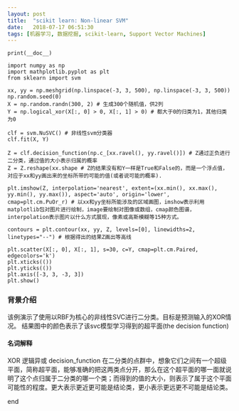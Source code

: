 ```yaml
---
layout: post
title:  "scikit learn: Non-linear SVM"
date:   2018-07-17 06:51:30
tags: [机器学习, 数据挖掘, scikit-learn, Support Vector Machines]
---
```


    print(__doc__)

    import numpy as np
    import mathplotlib.pyplot as plt
    from sklearn import svm

    xx, yy = np.meshgrid(np.linspace(-3, 3, 500), np.linspace(-3, 3, 500))
    np.random.seed(0)
    X = np.random.randn(300, 2) # 生成300个随机值，供2列
    Y = np.logical_xor(X[:, 0] > 0, X[:, 1] > 0) # 都大于0的归类为1，其他归类为0

    clf = svm.NuSVC() # 非线性svm分类器
    clf.fit(X, Y)

    Z = clf.decision_function(np.c_[xx.ravel(), yy.ravel()]) # Z通过正负进行二分类，通过值的大小表示归属的概率
    Z = Z.reshape(xx.shape # Z的结果没有和Y一样是True和False的，而是一个浮点值，对应于xx和yy画出来的坐标所带的可能的值(或者说可能的概率).

    plt.imshow(Z, interpolation='nearest', extent=(xx.min(), xx.max(), yy.min(), yy.max()), aspect='auto', origin='lower', cmap=plt.cm.PuOr_r) # 以xx和yy坐标所能涉及的区域画图，imshow表示利用matplotlib包对图片进行绘制，image要绘制对图像或数组，cmap颜色图谱，interpolation表示图片以什么方式展现，像素或高斯模糊等15种方式。

    contours = plt.contour(xx, yy, Z, levels=[0], linewidths=2, linetypes="--") # 根据得出的结果Z画出等高线

    plt.scatter(X[:, 0], X[:, 1], s=30, c=Y, cmap=plt.cm.Paired, edgecolors='k')
    plt.xticks(())
    plt.yticks(())
    plt.axis([-3, 3, -3, 3])
    plt.show()



### 背景介绍
该例演示了使用以RBF为核心的非线性SVC进行二分类。目标是预测输入的XOR情况。
结果图中的颜色表示了该svc模型学习得到的超平面(the decision function)

#### 名词解释
XOR 逻辑异或
decision_function 在二分类的点群中，想象它们之间有一个超级平面，简称超平面，能够准确的把这两类点分开，那么在这个超平面的哪一面就说明了这个点归属于二分类的哪一个类；而得到的值的大小，则表示了属于这个平面可能性的程度。更大表示更近更可能是结论类，更小表示更远更不可能是结论类。








end
